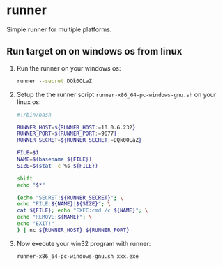 runner
======

Simple runner for multiple platforms.

Run target on on windows os from linux
--------------------------------------

1. Run the runner on your windows os:

    ```cmd
    runner --secret DQk0OLaZ
    ```

2. Setup the the runner script `runner-x86_64-pc-windows-gnu.sh` on your linux os:

    ```sh
    #!/bin/bash

    RUNNER_HOST=${RUNNER_HOST:=10.0.6.232}
    RUNNER_PORT=${RUNNER_PORT:=9677}
    RUNNER_SECRET=${RUNNER_SECRET:=DQk0OLaZ}

    FILE=$1
    NAME=$(basename ${FILE})
    SIZE=$(stat -c %s ${FILE})

    shift
    echo "$*"

    (echo "SECRET:${RUNNER_SECRET}"; \
    echo "FILE:${NAME}|${SIZE}"; \
    cat ${FILE}; echo "EXEC:cmd /c ${NAME}"; \
    echo "REMOVE:${NAME}"; \
    echo "EXIT!"
    ) | nc ${RUNNER_HOST} ${RUNNER_PORT}
    ```

3. Now execute your win32 program with runner:

    ```sh
    runner-x86_64-pc-windows-gnu.sh xxx.exe
    ```
